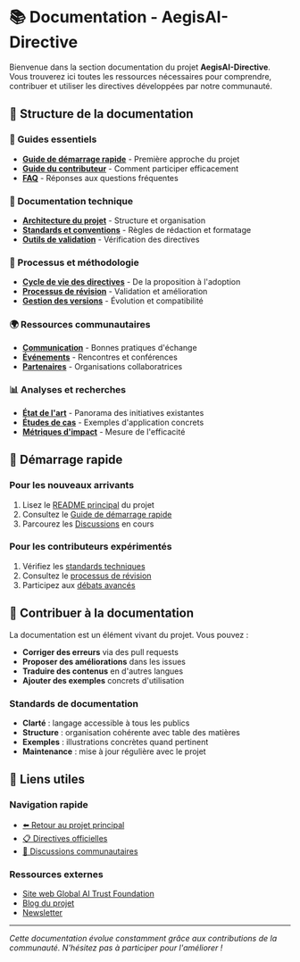 # 📚 Documentation - AegisAI-Directive

Bienvenue dans la section documentation du projet **AegisAI-Directive**. Vous trouverez ici toutes les ressources nécessaires pour comprendre, contribuer et utiliser les directives développées par notre communauté.

## 📁 Structure de la documentation

### 🎯 Guides essentiels
- **[Guide de démarrage rapide](getting-started.md)** - Première approche du projet
- **[Guide du contributeur](../CONTRIBUTING.md)** - Comment participer efficacement
- **[FAQ](faq.md)** - Réponses aux questions fréquentes

### 📖 Documentation technique
- **[Architecture du projet](technical/architecture.md)** - Structure et organisation
- **[Standards et conventions](technical/standards.md)** - Règles de rédaction et formatage
- **[Outils de validation](technical/validation-tools.md)** - Vérification des directives

### 🧭 Processus et méthodologie
- **[Cycle de vie des directives](process/directive-lifecycle.md)** - De la proposition à l'adoption
- **[Processus de révision](process/review-process.md)** - Validation et amélioration
- **[Gestion des versions](process/versioning.md)** - Évolution et compatibilité

### 🌍 Ressources communautaires
- **[Communication](community/communication-guide.md)** - Bonnes pratiques d'échange
- **[Événements](community/events.md)** - Rencontres et conférences
- **[Partenaires](community/partners.md)** - Organisations collaboratrices

### 📊 Analyses et recherches
- **[État de l'art](research/state-of-art.md)** - Panorama des initiatives existantes
- **[Études de cas](research/case-studies.md)** - Exemples d'application concrets
- **[Métriques d'impact](research/impact-metrics.md)** - Mesure de l'efficacité

## 🚀 Démarrage rapide

### Pour les nouveaux arrivants
1. Lisez le [README principal](../README.md) du projet
2. Consultez le [Guide de démarrage rapide](getting-started.md)
3. Parcourez les [Discussions](https://github.com/aegis-foundation/aegisai-directive/discussions) en cours

### Pour les contributeurs expérimentés
1. Vérifiez les [standards techniques](technical/standards.md)
2. Consultez le [processus de révision](process/review-process.md)
3. Participez aux [débats avancés](../discussions/)

## 📝 Contribuer à la documentation

La documentation est un élément vivant du projet. Vous pouvez :

- **Corriger des erreurs** via des pull requests
- **Proposer des améliorations** dans les issues
- **Traduire des contenus** en d'autres langues
- **Ajouter des exemples** concrets d'utilisation

### Standards de documentation
- **Clarté** : langage accessible à tous les publics
- **Structure** : organisation cohérente avec table des matières
- **Exemples** : illustrations concrètes quand pertinent
- **Maintenance** : mise à jour régulière avec le projet

## 🔗 Liens utiles

### Navigation rapide
- [⬅️ Retour au projet principal](../)
- [📋 Directives officielles](../directives/)
- [💬 Discussions communautaires](../discussions/)

### Ressources externes
- [Site web Global AI Trust Foundation](https://globalaitrust.org)
- [Blog du projet](https://blog.aegisai-directive.org)
- [Newsletter](https://newsletter.aegisai-directive.org)

---

*Cette documentation évolue constamment grâce aux contributions de la communauté. N'hésitez pas à participer pour l'améliorer !*